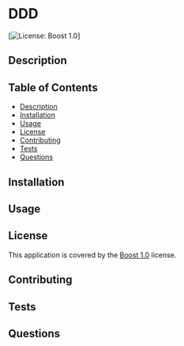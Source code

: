 
  # DDD

  [![License: Boost 1.0](https://img.shields.io/badge/License-Boost_1.0-lightblue.svg)]

  ## Description
  

  ## Table of Contents
  * [Description](#description)
  * [Installation](#installation)
  * [Usage](#usage)
  * [License](#license)
  * [Contributing](#contributing)
  * [Tests](#tests)
  * [Questions](#questions)
  
  ## Installation
  
  ## Usage
  
  ## License
  This application is covered by the [Boost 1.0](https://www.boost.org/LICENSE_1_0.txt) license.
  ## Contributing
  
  ## Tests
  
  ## Questions
  
  


